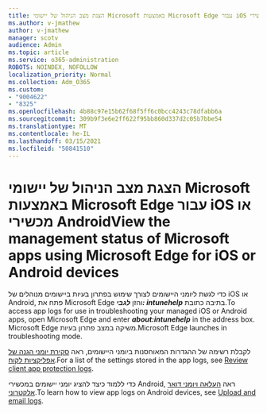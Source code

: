 ```yaml
---
title: הצגת מצב הניהול של יישומי Microsoft באמצעות Microsoft Edge עבור iOS או מכשירי Android
ms.author: v-jmathew
author: v-jmathew
manager: scotv
audience: Admin
ms.topic: article
ms.service: o365-administration
ROBOTS: NOINDEX, NOFOLLOW
localization_priority: Normal
ms.collection: Adm_O365
ms.custom:
- "9004622"
- "8325"
ms.openlocfilehash: 4b88c97e15b62f68f5ff6c0bcc4243c78dfabb6a
ms.sourcegitcommit: 309b9f3e6e2ff622f95bb860d337d2c05b7bbe54
ms.translationtype: MT
ms.contentlocale: he-IL
ms.lasthandoff: 03/15/2021
ms.locfileid: "50841510"
---
```

# <a name="view-the-management-status-of-microsoft-apps-using-microsoft-edge-for-ios-or-android-devices"></a><span data-ttu-id="c09bc-102">הצגת מצב הניהול של יישומי Microsoft באמצעות Microsoft Edge עבור iOS או מכשירי Android</span><span class="sxs-lookup"><span data-stu-id="c09bc-102">View the management status of Microsoft apps using Microsoft Edge for iOS or Android devices</span></span>

<span data-ttu-id="c09bc-103">כדי לגשת ליומני היישומים לצורך שימוש בפתרון בעיות ביישומים מנוהלים של iOS או Android, פתח את Microsoft Edge והזן ***לגבי: intunehelp*** בתיבה כתובת.</span><span class="sxs-lookup"><span data-stu-id="c09bc-103">To access app logs for use in troubleshooting your managed iOS or Android apps, open Microsoft Edge and enter ***about:intunehelp*** in the address box.</span></span> <span data-ttu-id="c09bc-104">Microsoft Edge משיקה במצב פתרון בעיות.</span><span class="sxs-lookup"><span data-stu-id="c09bc-104">Microsoft Edge launches in troubleshooting mode.</span></span>

<span data-ttu-id="c09bc-105">לקבלת רשימה של ההגדרות המאוחסנות ביומני היישומים, ראה [סקירת יומני הגנה של אפליקציות לקוח](https://go.microsoft.com/fwlink/?linkid=2141401).</span><span class="sxs-lookup"><span data-stu-id="c09bc-105">For a list of the settings stored in the app logs, see [Review client app protection logs](https://go.microsoft.com/fwlink/?linkid=2141401).</span></span>

<span data-ttu-id="c09bc-106">כדי ללמוד כיצד להציג יומני יישומים במכשירי Android, ראה [העלאה ויומני דואר אלקטרוני](https://go.microsoft.com/fwlink/?linkid=2141408).</span><span class="sxs-lookup"><span data-stu-id="c09bc-106">To learn how to view app logs on Android devices, see [Upload and email logs](https://go.microsoft.com/fwlink/?linkid=2141408).</span></span>
